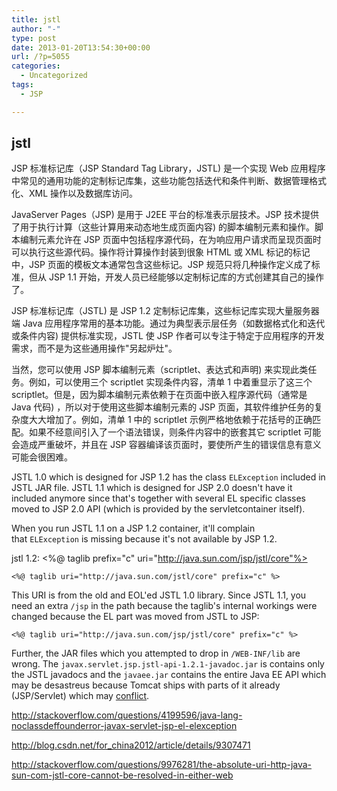 ```yaml
---
title: jstl
author: "-"
type: post
date: 2013-01-20T13:54:30+00:00
url: /?p=5055
categories:
  - Uncategorized
tags:
  - JSP

---
```

## jstl
JSP 标准标记库（JSP Standard Tag Library，JSTL) 是一个实现 Web 应用程序中常见的通用功能的定制标记库集，这些功能包括迭代和条件判断、数据管理格式化、XML 操作以及数据库访问。

JavaServer Pages（JSP) 是用于 J2EE 平台的标准表示层技术。JSP 技术提供了用于执行计算（这些计算用来动态地生成页面内容) 的脚本编制元素和操作。脚本编制元素允许在 JSP 页面中包括程序源代码，在为响应用户请求而呈现页面时可以执行这些源代码。操作将计算操作封装到很象 HTML 或 XML 标记的标记中，JSP 页面的模板文本通常包含这些标记。JSP 规范只将几种操作定义成了标准，但从 JSP 1.1 开始，开发人员已经能够以定制标记库的方式创建其自己的操作了。

JSP 标准标记库（JSTL) 是 JSP 1.2 定制标记库集，这些标记库实现大量服务器端 Java 应用程序常用的基本功能。通过为典型表示层任务（如数据格式化和迭代或条件内容) 提供标准实现，JSTL 使 JSP 作者可以专注于特定于应用程序的开发需求，而不是为这些通用操作"另起炉灶"。

当然，您可以使用 JSP 脚本编制元素（scriptlet、表达式和声明) 来实现此类任务。例如，可以使用三个 scriptlet 实现条件内容，清单 1 中着重显示了这三个 scriptlet。但是，因为脚本编制元素依赖于在页面中嵌入程序源代码（通常是 Java 代码) ，所以对于使用这些脚本编制元素的 JSP 页面，其软件维护任务的复杂度大大增加了。例如，清单 1 中的 scriptlet 示例严格地依赖于花括号的正确匹配。如果不经意间引入了一个语法错误，则条件内容中的嵌套其它 scriptlet 可能会造成严重破坏，并且在 JSP 容器编译该页面时，要使所产生的错误信息有意义可能会很困难。

JSTL 1.0 which is designed for JSP 1.2 has the class `ELException` included in JSTL JAR file. JSTL 1.1 which is designed for JSP 2.0 doesn't have it included anymore since that's together with several EL specific classes moved to JSP 2.0 API (which is provided by the servletcontainer itself).

When you run JSTL 1.1 on a JSP 1.2 container, it'll complain that `ELException` is missing because it's not available by JSP 1.2.

jstl 1.2: <%@ taglib prefix="c" uri="http://java.sun.com/jsp/jstl/core"%>


    <%@ taglib uri="http://java.sun.com/jstl/core" prefix="c" %>

This URI is from the old and EOL'ed JSTL 1.0 library. Since JSTL 1.1, you need an extra `/jsp` in the path because the taglib's internal workings were changed because the EL part was moved from JSTL to JSP:

    <%@ taglib uri="http://java.sun.com/jsp/jstl/core" prefix="c" %>

Further, the JAR files which you attempted to drop in `/WEB-INF/lib` are wrong. The `javax.servlet.jsp.jstl-api-1.2.1-javadoc.jar` is contains only the JSTL javadocs and the `javaee.jar` contains the entire Java EE API which may be desastreus because Tomcat ships with parts of it already (JSP/Servlet) which may [conflict][1].


http://stackoverflow.com/questions/4199596/java-lang-noclassdeffounderror-javax-servlet-jsp-el-elexception

http://blog.csdn.net/for_china2012/article/details/9307471


http://stackoverflow.com/questions/9976281/the-absolute-uri-http-java-sun-com-jstl-core-cannot-be-resolved-in-either-web

 [1]: http://stackoverflow.com/questions/4076601/how-do-i-import-the-javax-servlet-api-in-my-eclipse-project/4076706#4076706